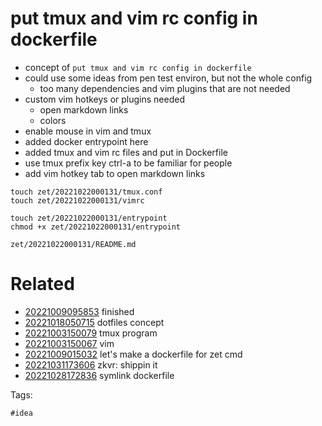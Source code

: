 # put tmux and vim rc config in dockerfile

- concept of `put tmux and vim rc config in dockerfile`
- could use some ideas from pen test environ, but not the whole config
  - too many dependencies and vim plugins that are not needed
- custom vim hotkeys or plugins needed
  - open markdown links
  - colors
- enable mouse in vim and tmux
- added docker entrypoint here
- added tmux and vim rc files and put in Dockerfile
- use tmux prefix key ctrl-a to be familiar for people
- add vim hotkey tab to open markdown links

```
touch zet/20221022000131/tmux.conf
touch zet/20221022000131/vimrc

touch zet/20221022000131/entrypoint
chmod +x zet/20221022000131/entrypoint

```

` zet/20221022000131/README.md `

# Related

- [20221009095853](/zet/20221009095853/README.md) finished
- [20221018050715](/zet/20221018050715/README.md) dotfiles concept
- [20221003150079](/zet/20221003150079/README.md) tmux program
- [20221003150067](/zet/20221003150067/README.md) vim
- [20221009015032](/zet/20221009015032/README.md) let's make a dockerfile for zet cmd
- [20221031173606](/zet/20221031173606/README.md) zkvr: shippin it
- [20221028172836](/zet/20221028172836/README.md) symlink dockerfile

Tags:

    #idea
